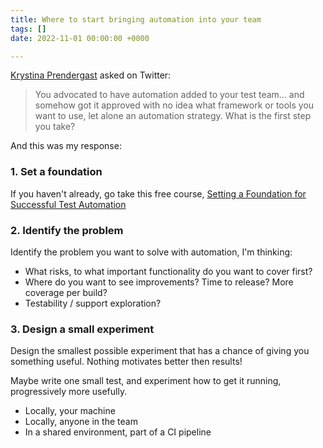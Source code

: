 ```yaml
---
title: Where to start bringing automation into your team
tags: []
date: 2022-11-01 00:00:00 +0000

---
```

[Krystina Prendergast](https://twitter.com/RuinAerlin) asked on Twitter:

> You advocated to have automation added to your test team... and somehow got it approved with no idea what framework or tools you want to use, let alone an automation strategy. What is the first step you take?

And this was my response:

### 1. Set a foundation

If you haven't already, go take this free course, [Setting a Foundation for Successful Test Automation](https://testautomationu.applitools.com/setting-a-foundation-for-successful-test-automation/)

### 2. Identify the problem

Identify the problem you want to solve with automation, I'm thinking:

* What risks, to what important functionality do you want to cover first? 
* Where do you want to see improvements? Time to release? More coverage per build?
* Testability / support exploration?

### 3. Design a small experiment

Design the smallest possible experiment that has a chance of giving you something useful. Nothing motivates better then results!

Maybe write one small test, and experiment how to get it running, progressively more usefully.

* Locally, your machine
* Locally, anyone in the team
* In a shared environment, part of a CI pipeline